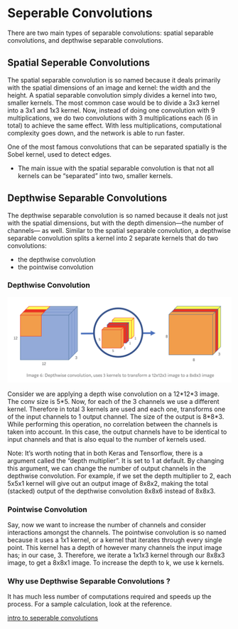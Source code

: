 # Seperable Convolutions
There are two main types of separable convolutions: spatial separable convolutions, and depthwise separable convolutions.

## Spatial Seperable Convolutions
The spatial separable convolution is so named because it deals primarily with the spatial dimensions of an image and kernel: the width and the height.
A spatial separable convolution simply divides a kernel into two, smaller kernels. The most common case would be to divide a 3x3 kernel into a 3x1 and 1x3 kernel.
Now, instead of doing one convolution with 9 multiplications, we do two convolutions with 3 multiplications each (6 in total) to achieve the same effect. 
With less multiplications, computational complexity goes down, and the network is able to run faster.

One of the most famous convolutions that can be separated spatially is the Sobel kernel, used to detect edges. 

- The main issue with the spatial separable convolution is that not all kernels can be “separated” into two, smaller kernels.

## Depthwise Separable Convolutions
The depthwise separable convolution is so named because it deals not just with the spatial dimensions, but with the depth dimension—the number of channels— as well.
Similar to the spatial separable convolution, a depthwise separable convolution splits a kernel into 2 separate kernels that do two convolutions: 
- the depthwise convolution
- the pointwise convolution 

### Depthwise Convolution 

![](./images/depth-wise-conv.jpeg)

Consider we are applying a depth wise convolution on a 12\*12\*3 image. The conv size is 5\*5. Now, for each of the 3 channels we use a different kernel. 
Therefore in total 3 kernels are used and each one, transforms one of the input channels to 1 output channel. The size of the output is 8\*8\*3. 
While performing this operation, no correlation between the channels is taken into account. In this case, the output channels have to be identical to input channels
and that is also equal to the number of kernels used. 

Note: It’s worth noting that in both Keras and Tensorflow, there is a argument called the “depth multiplier”. It is set to 1 at default. By changing this 
argument, we can change the number of output channels in the depthwise convolution. For example, if we set the depth multiplier to 2, each 5x5x1 kernel will 
give out an output image of 8x8x2, making the total (stacked) output of the depthwise convolution 8x8x6 instead of 8x8x3.

### Pointwise Convolution
Say, now we want to increase the number of channels and consider interactions amongst the channels. 
The pointwise convolution is so named because it uses a 1x1 kernel, or a kernel that iterates through every single point. This kernel has a depth of however many 
channels the input image has; in our case, 3. Therefore, we iterate a 1x1x3 kernel through our 8x8x3 image, to get a 8x8x1 image.
To increase the depth to k, we use k kernels. 

### Why use Depthwise Separable Convolutions ?
It has much less number of computations required and speeds up the process. For a sample calculation, look at the reference. 


[intro to seperable convolutions](https://towardsdatascience.com/a-basic-introduction-to-separable-convolutions-b99ec3102728)
